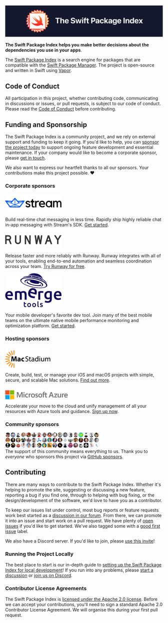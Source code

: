 ![The Swift Package Index](.readme-images/swift-package-index.png)

**The Swift Package Index helps you make better decisions about the dependencies you use in your apps**.

The [Swift Package Index](https://swiftpackageindex.com) is a search engine for packages that are compatible with the [Swift Package Manager](https://swift.org/package-manager/). The project is open-source and written in Swift using [Vapor](https://swiftpackageindex.com/vapor/vapor).

## Code of Conduct

All participation in this project, whether contributing code, communicating in discussions or issues, or pull requests, is subject to our code of conduct. Please read the [Code of Conduct](CODE_OF_CONDUCT.md) before contributing.

## Funding and Sponsorship

The Swift Package Index is a community project, and we rely on external support and funding to keep it going. If you'd like to help, you can [sponsor the project today](https://github.com/sponsors/SwiftPackageIndex) to support ongoing feature development and essential maintenance. If your company would like to become a corporate sponsor, please [get in touch](mailto:swiftpackageindex@gmail.com).

We also want to express our heartfelt thanks to all our sponsors. Your contributions make this project possible. ❤️

### Corporate sponsors

<div><a href="https://getstream.io/chat/sdk/swiftui/?utm_source=SwiftPackageIndex&utm_medium=Github_Repo_Content_Ad&utm_content=Developer&utm_campaign=SwiftPackageIndex_Apr2022_SwiftUIChat" target="_blank"><picture><source srcset=".readme-images/stream-logo~dark.png" media="(prefers-color-scheme: dark)"><img src=".readme-images/stream-logo.png" /></picture></a></div>

Build real-time chat messaging in less time. Rapidly ship highly reliable chat in-app messaging with Stream's SDK. [Get started](https://getstream.io/chat/sdk/swiftui/?utm_source=SwiftPackageIndex&utm_medium=Github_Repo_Content_Ad&utm_content=Developer&utm_campaign=SwiftPackageIndex_Apr2022_SwiftUIChat).

<div><a href="https://www.runway.team/?utm_source=sponsorship&utm_medium=website&utm_campaign=swiftpackageindex&utm_content=may_2022" target="_blank"><picture><source srcset=".readme-images/runway-logo~dark.png" media="(prefers-color-scheme: dark)"><img src=".readme-images/runway-logo.png" /></picture></a></div>

Release faster and more reliably with Runway. Runway integrates with all of your tools, enabling end-to-end automation and seamless coordination across your team. [Try Runway for free](https://www.runway.team/?utm_source=sponsorship&utm_medium=website&utm_campaign=swiftpackageindex&utm_content=may_2022).

<div><a href="https://www.emergetools.com/?utm_source=spi&utm_medium=sponsor&utm_campaign=emerge" target="_blank"><picture><source srcset=".readme-images/emerge-logo~dark.png" media="(prefers-color-scheme: dark)"><img src=".readme-images/emerge-logo.png" /></picture></a></div>

Your mobile developer's favorite dev tool. Join many of the best mobile teams on the ultimate native mobile performance monitoring and optimization platform. [Get started](https://www.emergetools.com/?utm_source=spi&utm_medium=sponsor&utm_campaign=emerge).

### Hosting sponsors

[![MacStadium logo](.readme-images/macstadium-logo.png)](https://www.macstadium.com/)<br>
Create, build, test, or manage your iOS and macOS projects with simple, secure, and scalable Mac solutions. [Find out more](https://getstream.io/chat/sdk/).

[![Microsoft Azure logo](.readme-images/azure-logo.png)](https://azure.microsoft.com/en-us/)<br>
Accelerate your move to the cloud and unify management of all your resources with Azure tools and guidance. [Sign up now](https://azure.microsoft.com/en-us/).

### Community sponsors

[![Community sponsors](.readme-images/community-sponsors.png)](https://github.com/sponsors/SwiftPackageIndex)<br>
The support of this community means everything to us. Thank you to _everyone_ who sponsors this project via [GitHub sponsors](https://github.com/sponsors/SwiftPackageIndex).

## Contributing

There are many ways to contribute to the Swift Package Index. Whether it's helping to promote the site, suggesting or discussing a new feature, reporting a bug if you find one, through to helping with bug fixing, or the design/development of the software, we'd love to have you as a contributor.

To keep our issues list under control, most bug reports or feature requests work best started as a [discussion in our forum](https://github.com/SwiftPackageIndex/SwiftPackageIndex-Server/discussions). From there, we can promote it into an issue and start work on a pull request. We have plenty of [open issues](https://github.com/SwiftPackageIndex/SwiftPackageIndex-Server/issues) if you'd like to get started. We've also tagged some with a [good first issue](https://github.com/SwiftPackageIndex/SwiftPackageIndex-Server/issues?q=is%3Aissue+is%3Aopen+label%3A%22good+first+issue%22) label.

We also have a Discord server. If you'd like to join, please [use this invite](https://discord.gg/vQRb6KkYRw)!

### Running the Project Locally

The best place to start is our in-depth guide to [setting up the Swift Package Index for local development](LOCAL_DEVELOPMENT_SETUP.md)! If you run into any problems, please [start a discussion](https://github.com/SwiftPackageIndex/SwiftPackageIndex-Server/discussions) or [join us on Discord](https://discord.gg/vQRb6KkYRw).

### Contributor License Agreements

The Swift Package Index is [licensed under the Apache 2.0 license](LICENSE). Before we can accept your contributions, you'll need to sign a standard Apache 2.0 Contributor License Agreement. We will organise this during your first pull request.
